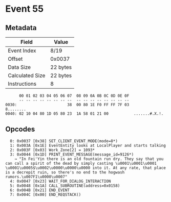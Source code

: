 # Event 55

## Metadata

| Field           | Value    |
|-----------------|----------|
| Event Index     | 8/19     |
| Offset          | 0x0037   |
| Data Size       | 22 bytes |
| Calculated Size | 22 bytes |
| Instructions    | 8        |

```
      00 01 02 03 04 05 06 07  08 09 0A 0B 0C 0D 0E 0F
      -- -- -- -- -- -- -- --  -- -- -- -- -- -- -- --
0030:                      38  00 80 1E F0 FF FF 7F 03         8........
0040: 02 10 04 80 1D 05 80 23  1A 58 01 21 00           .......#.X.!.   
```

## Opcodes

```
  0: 0x0037 [0x38] SET_CLIENT_EVENT_MODE(mode=8*)
  1: 0x003A [0x1E] EventEntity looks at LocalPlayer and starts talking
  2: 0x003F [0x03] Work_Zone[2] = 1093*
  3: 0x0044 [0x1D] PRINT_EVENT_MESSAGE(message_id=9126*)
    → "In Fei'Yin there is an old fountain run dry. They say that you can call a spirit of the dead by simply casting \u0001\u0001\u0001 \u0001\u0005$\u0002\u0000\u0000\u0000 into it. At any rate, that place is a decrepit ruin, so there's no end to the hogwash rumors.\u007F1\u0000\u0007"
  4: 0x0047 [0x23] WAIT_FOR_DIALOG_INTERACTION
  5: 0x0048 [0x1A] CALL_SUBROUTINE(address=0x0158)
  6: 0x004B [0x21] END_EVENT
  7: 0x004C [0x00] END_REQSTACK()
```
